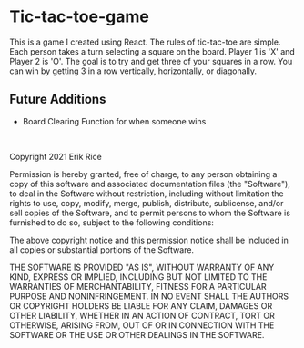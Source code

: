# Tic-tac-toe-game
This is a game I created using React. The rules of tic-tac-toe are simple. Each person takes a turn selecting a square on the board. Player 1 is 'X' and Player 2 is 'O'. The goal is to try and get three of your squares in a row. You can win by getting 3 in a row vertically, horizontally, or diagonally. 
 ## Future Additions
 * Board Clearing Function for when someone wins
 </br>
 
 Copyright 2021 Erik Rice

Permission is hereby granted, free of charge, to any person obtaining a copy of this software and associated documentation files (the "Software"), to deal in the Software without restriction, including without limitation the rights to use, copy, modify, merge, publish, distribute, sublicense, and/or sell copies of the Software, and to permit persons to whom the Software is furnished to do so, subject to the following conditions:

The above copyright notice and this permission notice shall be included in all copies or substantial portions of the Software.

THE SOFTWARE IS PROVIDED "AS IS", WITHOUT WARRANTY OF ANY KIND, EXPRESS OR IMPLIED, INCLUDING BUT NOT LIMITED TO THE WARRANTIES OF MERCHANTABILITY, FITNESS FOR A PARTICULAR PURPOSE AND NONINFRINGEMENT. IN NO EVENT SHALL THE AUTHORS OR COPYRIGHT HOLDERS BE LIABLE FOR ANY CLAIM, DAMAGES OR OTHER LIABILITY, WHETHER IN AN ACTION OF CONTRACT, TORT OR OTHERWISE, ARISING FROM, OUT OF OR IN CONNECTION WITH THE SOFTWARE OR THE USE OR OTHER DEALINGS IN THE SOFTWARE.


 
